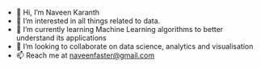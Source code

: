 - 👋 Hi, I’m Naveen Karanth
- 👀 I’m interested in all things related to data.
- 🌱 I’m currently learning Machine Learning algorithms to better understand its applications
- 💞️ I’m looking to collaborate on data science, analytics and visualisation
- 📫 Reach me at naveenfaster@gmail.com

<!---
nav52/nav52 is a ✨ special ✨ repository because its `README.md` (this file) appears on your GitHub profile.
You can click the Preview link to take a look at your changes.
--->
